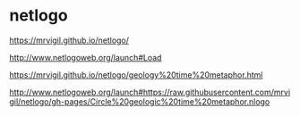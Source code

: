 # netlogo

https://mrvigil.github.io/netlogo/

http://www.netlogoweb.org/launch#Load


https://mrvigil.github.io/netlogo/geology%20time%20metaphor.html


http://www.netlogoweb.org/launch#https://raw.githubusercontent.com/mrvigil/netlogo/gh-pages/Circle%20geologic%20time%20metaphor.nlogo
